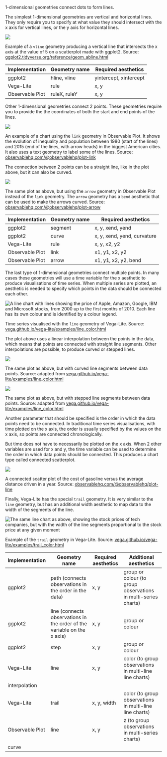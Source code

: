 1-dimensional geometries connect dots to form lines.

The simplest 1-dimensional geometries are vertical and horizontal lines. They only require you to specify at what value they should intersect with the x axis for vertical lines, or the y axis for horizontal lines.

![ ](Geometric%20objects%20in%20detail%20bd1876bee7c94755a7803c7578a39cd9/ggplot2-vline-geometry.png)

Example of a `vline` geometry producing a vertical line that intersects the x axis at the value of 5 on a scatterplot made with ggplot2. Source: [ggplot2.tidyverse.org/reference/geom_abline.html](https://ggplot2.tidyverse.org/reference/geom_abline.html)

| Implementation | Geometry name | Required aesthetics |
| --- | --- | --- |
| ggplot2 | hline, vline | yintercept, xintercept |
| Vega-Lite | rule | x, y |
| Observable Plot | ruleX, ruleY | x, y |

Other 1-dimensional geometries connect 2 points. These geometries require you to provide the  the coordinates of both the start and end points of the lines.

![ ](Geometric%20objects%20in%20detail%20bd1876bee7c94755a7803c7578a39cd9/link-geometry-observable-plot.png)

An example of a chart using the `link` geometry in Observable Plot. It shows the evolution of inequality and population between 1980 (start of the lines) and 2015 (end of the lines, with arrow heads) in the biggest American cities. It also uses a text geometry to label some of the lines. Source: [observablehq.com/@observablehq/plot-link](https://observablehq.com/@observablehq/plot-link?collection=@observablehq/plot)

The connection between 2 points can be a straight line, like in the plot above, but it can also be curved.

![ ](Geometric%20objects%20in%20detail%20bd1876bee7c94755a7803c7578a39cd9/arrow-geometry-observable-plot.png)

The same plot as above, but using the `arrow` geometry in Observable Plot instead of the `link` geometry. The `arrow` geometry has a `bend` aesthetic that can be used to make the arrows curved. Source: [observablehq.com/@observablehq/plot-arrow](https://observablehq.com/@observablehq/plot-arrow)

| Implementation | Geometry name | Required aesthetics |
| --- | --- | --- |
| ggplot2 | segment | x, y, xend, yend |
| ggplot2 | curve | x, y, xend, yend, curvature |
| Vega-Lite | rule | x, y, x2, y2 |
| Observable Plot | link | x1, y1, x2, y2 |
| Observable Plot | arrow | x1, y1, x2, y2, bend |

The last type of 1-dimensional geometries connect multiple points. In many cases these geometries will use a time variable for the x aesthetic to produce visualisations of time series. When multiple series are plotted, an aesthetic is needed to specify which points in the data should be connected each other.

![A line chart with lines showing the price of Apple, Amazon, Google, IBM and Microsoft stocks, from 2000 up to the first months of 2010. Each line has its own colour and is identified by a colour legend.](Geometric%20objects%20in%20detail%20bd1876bee7c94755a7803c7578a39cd9/line-geometry-vega-lite.png)

Time series visualised with the `line` geometry of Vega-Lite. Source: [vega.github.io/vega-lite/examples/line_color.html](https://vega.github.io/vega-lite/examples/line_color.html)

The plot above uses a linear interpolation between the points in the data, which means that points are connected with straight line segments. Other interpolations are possible, to produce  curved or stepped lines.

![ ](Geometric%20objects%20in%20detail%20bd1876bee7c94755a7803c7578a39cd9/line-geometry-vega-lite-monotone.png)

The same plot as above, but with curved line segments between data points. Source: adapted from [vega.github.io/vega-lite/examples/line_color.html](https://vega.github.io/vega-lite/examples/line_color.html)

![ ](Geometric%20objects%20in%20detail%20bd1876bee7c94755a7803c7578a39cd9/line-geometry-vega-lite-stepped.png)

The same plot as above, but with stepped line segments between data points. Source: adapted from [vega.github.io/vega-lite/examples/line_color.html](https://vega.github.io/vega-lite/examples/line_color.html)

Another parameter that should be specified is the order in which the data points need to be connected. In traditional time series visualisations, with time plotted on the x axis, the order is usually specified by the values on the x axis, so points are connected chronologically.

But time does not have to necessarily be plotted on the x axis. When 2 other variables are used for x and y, the time variable can be used to determine the order in which data points should be connected. This produces a chart type called connected scatterplot.

![](Geometric%20objects%20in%20detail%20bd1876bee7c94755a7803c7578a39cd9/connected-scatter-observable-plot.png)

A connected scatter plot of the cost of gasoline versus the average distance driven in a year. Source: [observablehq.com/@observablehq/plot-line](https://observablehq.com/@observablehq/plot-line)

Finally, Vega-Lite has the special `trail` geometry. It is very similar to the `line` geometry, but has an additional width aesthetic to map data to the width of the segments of the line.

![The same line chart as above, showing the stock prices of tech companies, but with the width of the line segments proportional to the stock price at any given moment](Geometric%20objects%20in%20detail%20bd1876bee7c94755a7803c7578a39cd9/trail-geometry-vega-lite.png)

Example of the `trail` geometry in Vega-Lite. Source: [vega.github.io/vega-lite/examples/trail_color.html](https://vega.github.io/vega-lite/examples/trail_color.html)

| Implementation | Geometry name | Required aesthetics | Additional aesthetics |
| --- | --- | --- | --- |
| ggplot2 | path (connects observations in the order in the data) | x, y | group or colour (to group observations in multi-series charts) |
| ggplot2 | line (connects observations in the order of the variable on the x axis) | x, y | group or colour |
| ggplot2 | step | x, y | group or colour |
| Vega-Lite | line | x, y | color (to group observations in multi-line line charts)
interpolation |
| Vega-Lite | trail | x, y, width | color (to group observations in multi-line line charts) |
| Observable Plot | line | x, y | z (to group observations in multi-series charts)
curve |
